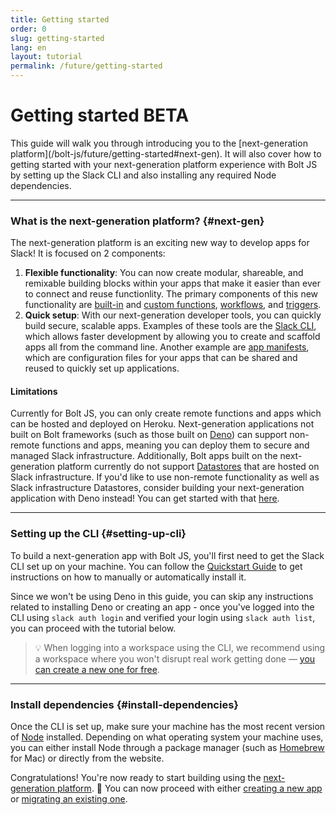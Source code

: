 ```yaml
---
title: Getting started
order: 0
slug: getting-started
lang: en
layout: tutorial
permalink: /future/getting-started
---
```


# Getting started <span class="label-beta">BETA</span>

<div class="section-content">
This guide will walk you through introducing you to the [next-generation platform](/bolt-js/future/getting-started#next-gen). It will also cover how to getting started with your next-generation platform experience with Bolt JS by setting up the Slack CLI and also installing any required Node dependencies.
</div>

---
### What is the next-generation platform? {#next-gen}

The next-generation platform is an exciting new way to develop apps for Slack! It is focused on 2 components:
1. **Flexible functionality**: You can now create modular, shareable, and remixable building blocks within your apps that make it easier than ever to connect and reuse functionlity. The primary components of this new functionality are [built-in](/bolt-js/future/built-in-functions) and [custom functions](/bolt-js/future/custom-functions), [workflows](/bolt-js/future/workflows), and [triggers](/bolt-js/future/triggers).
2. **Quick setup**: With our next-generation developer tools, you can quickly build secure, scalable apps. Examples of these tools are the [Slack CLI](https://api.slack.com/future/tools/cli), which allows faster development by allowing you to create and scaffold apps all from the command line. Another example are [app manifests](/bolt-js/future/app-manifest), which are configuration files for your apps that can be shared and reused to quickly set up applications.

#### Limitations

Currently for Bolt JS, you can only create remote functions and apps which can be hosted and deployed on Heroku. Next-generation applications not built on Bolt frameworks (such as those built on [Deno](https://deno.land/)) can support non-remote functions and apps, meaning you can deploy them to secure and managed Slack infrastructure. Additionally, Bolt apps built on the next-generation platform currently do not support [Datastores](https://api.slack.com/future/datastores) that are hosted on Slack infrastructure. If you'd like to use non-remote functionality as well as Slack infrastructure Datastores, consider building your next-generation application with Deno instead! You can get started with that [here](https://api.slack.com/future/get-started).

---

### Setting up the CLI {#setting-up-cli}

To build a next-generation app with Bolt JS, you'll first need to get the Slack CLI set up on your machine. You can follow the [Quickstart Guide](https://api.slack.com/future/quickstart) to get instructions on how to manually or automatically install it. 

Since we won't be using Deno in this guide, you can skip any instructions related to installing Deno or creating an app - once you've logged into the CLI using `slack auth login` and verified your login using `slack auth list`, you can proceed with the tutorial below.

> 💡 When logging into a workspace using the CLI, we recommend using a workspace where you won't disrupt real work getting done — [you can create a new one for free](https://slack.com/get-started#create).

---

### Install dependencies {#install-dependencies}

Once the CLI is set up, make sure your machine has the most recent version of [Node](https://nodejs.org/en/) installed. Depending on what operating system your machine uses, you can either install Node through a package manager (such as [Homebrew](https://brew.sh/) for Mac) or directly from the website.

Congratulations! You're now ready to start building using the [next-generation platform](/bolt-js/future/getting-started#next-gen). 🎉 You can now proceed with either [creating a new app](/bolt-js/future/create-new-app) or [migrating an existing one](/bolt-js/future/migrate-existing-app).


